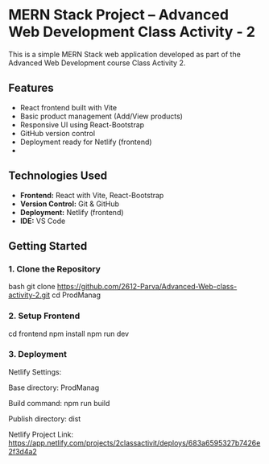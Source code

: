 # MERN Stack Project – Advanced Web Development Class Activity - 2

This is a simple MERN Stack web application developed as part of the Advanced Web Development course Class Activity 2.


## Features

- React frontend built with Vite
- Basic product management (Add/View products)
- Responsive UI using React-Bootstrap
- GitHub version control
- Deployment ready for Netlify (frontend)
- 

## Technologies Used

- **Frontend:** React with Vite, React-Bootstrap  
- **Version Control:** Git & GitHub  
- **Deployment:** Netlify (frontend)
- **IDE:** VS Code  


## Getting Started

### 1. Clone the Repository

bash
git clone https://github.com/2612-Parva/Advanced-Web-class-activity-2.git
cd ProdManag

### 2. Setup Frontend

cd frontend
npm install
npm run dev

### 3. Deployment

Netlify Settings:

Base directory: ProdManag

Build command: npm run build

Publish directory: dist

Netlify Project Link: https://app.netlify.com/projects/2classactivit/deploys/683a6595327b7426e2f3d4a2



